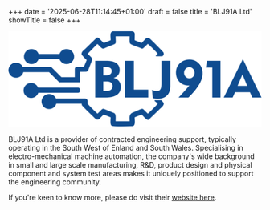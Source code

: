 +++
date = '2025-06-28T11:14:45+01:00'
draft = false
title = 'BLJ91A Ltd'
showTitle = false
+++

![](BLJ91A_logo_main_color.png)

BLJ91A Ltd is a provider of contracted engineering support, typically operating in the South West of Enland and South Wales.  Specialising in electro-mechanical machine automation, the company's wide background in small and large scale manufacturing, R&D, product design and physical component and system test areas makes it uniquely positioned to support the engineering community.

If you're keen to know more, please do visit their [website here](www.blj91a.co.uk).

